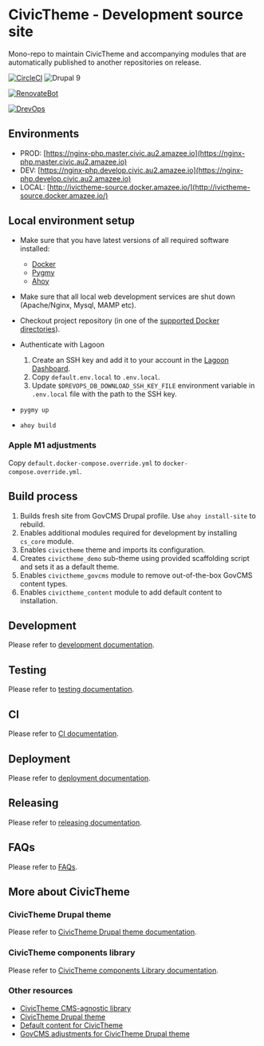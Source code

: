 # CivicTheme - Development source site
Mono-repo to maintain CivicTheme and accompanying modules that are automatically published to another repositories on release.

[![CircleCI](https://circleci.com/gh/salsadigitalauorg/civictheme-source/tree/develop.svg?style=shield)](https://circleci.com/gh/salsadigitalauorg/civictheme-source/tree/develop)
![Drupal 9](https://img.shields.io/badge/Drupal-9-blue.svg)


[![RenovateBot](https://img.shields.io/badge/RenovateBot-enabled-brightgreen.svg?logo=renovatebot)](https://renovatebot.com)


[//]: # (DO NOT REMOVE THE BADGE BELOW. IT IS USED BY DREVOPS TO TRACK INTEGRATION)

[![DrevOps](https://img.shields.io/badge/DrevOps-9.x-blue.svg)](https://github.com/drevops/drevops/tree/9.x)

## Environments

- PROD: [https://nginx-php.master.civic.au2.amazee.io](https://nginx-php.master.civic.au2.amazee.io)
- DEV: [https://nginx-php.develop.civic.au2.amazee.io](https://nginx-php.develop.civic.au2.amazee.io)
- LOCAL: [http://ivictheme-source.docker.amazee.io/](http://ivictheme-source.docker.amazee.io/)

## Local environment setup
- Make sure that you have latest versions of all required software installed:
  - [Docker](https://www.docker.com/)
  - [Pygmy](https://github.com/pygmystack/pygmy)
  - [Ahoy](https://github.com/ahoy-cli/ahoy)
- Make sure that all local web development services are shut down (Apache/Nginx, Mysql, MAMP etc).
- Checkout project repository (in one of the [supported Docker directories](https://docs.docker.com/docker-for-mac/osxfs/#access-control)).



- Authenticate with Lagoon
  1. Create an SSH key and add it to your account in the [Lagoon Dashboard](https://ui-lagoon-master.ch.amazee.io/).
  2. Copy `default.env.local` to `.env.local`.
  3. Update `$DREVOPS_DB_DOWNLOAD_SSH_KEY_FILE` environment variable in `.env.local` file
  with the path to the SSH key.



- `pygmy up`
- `ahoy build`

### Apple M1 adjustments

Copy `default.docker-compose.override.yml` to `docker-compose.override.yml`.

## Build process

1. Builds fresh site from GovCMS Drupal profile. Use `ahoy install-site` to rebuild.
2. Enables additional modules required for development by installing `cs_core` module.
3. Enables `civictheme` theme and imports its configuration.
4. Creates `civictheme_demo` sub-theme using provided scaffolding script and sets it as a default theme.
5. Enables `civictheme_govcms` module to remove out-of-the-box GovCMS content types.
6. Enables `civictheme_content` module to add default content to installation.

## Development

Please refer to [development documentation](DEVELOPMENT.md).

## Testing

Please refer to [testing documentation](TESTING.md).

## CI

Please refer to [CI documentation](CI.md).

## Deployment

Please refer to [deployment documentation](DEPLOYMENT.md).

## Releasing

Please refer to [releasing documentation](RELEASING.md).

## FAQs

Please refer to [FAQs](FAQs.md).

## More about CivicTheme

### CivicTheme Drupal theme

Please refer to [CivicTheme Drupal theme documentation](docroot/themes/contrib/civictheme/docs/introduction.md).

### CivicTheme components library
Please refer to [CivicTheme components Library documentation](docroot/themes/contrib/civictheme/civictheme-library/docs/introduction.md).

### Other resources

- [CivicTheme CMS-agnostic library](https://github.com/salsadigitalauorg/civictheme-library)
- [CivicTheme Drupal theme](https://github.com/salsadigitalauorg/civictheme-drupal)
- [Default content for CivicTheme](https://github.com/salsadigitalauorg/civictheme_drupal_content)
- [GovCMS adjustments for CivicTheme Drupal theme](https://github.com/salsadigitalauorg/civictheme_govcms)
